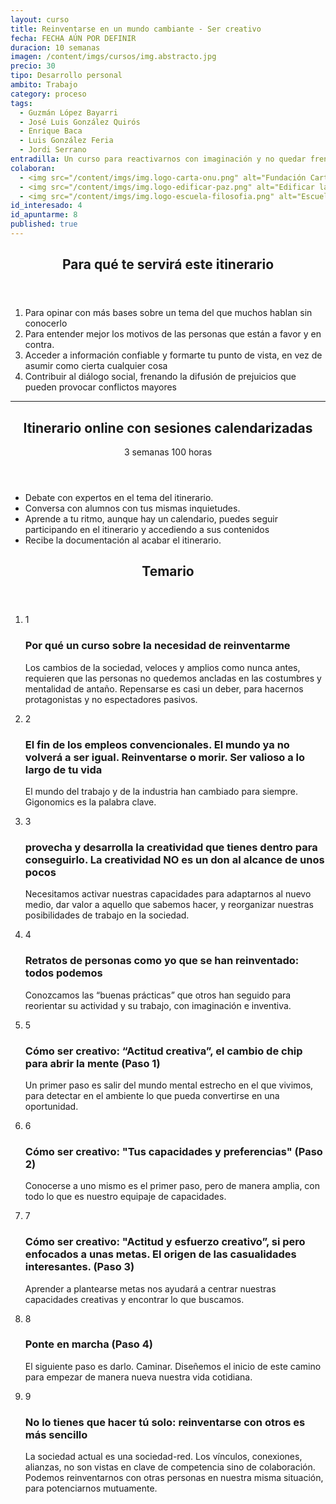 ```yaml
---
layout: curso
title: Reinventarse en un mundo cambiante - Ser creativo
fecha: FECHA AÚN POR DEFINIR
duracion: 10 semanas
imagen: /content/imgs/cursos/img.abstracto.jpg
precio: 30
tipo: Desarrollo personal
ambito: Trabajo
category: proceso
tags:
  - Guzmán López Bayarri
  - José Luis González Quirós
  - Enrique Baca
  - Luis González Feria
  - Jordi Serrano
entradilla: Un curso para reactivarnos con imaginación y no quedar frenados en un mundo que evoluciona rápidamente.
colaboran:
  - <img src="/content/imgs/img.logo-carta-onu.png" alt="Fundación Carta de la Paz dirigida a la ONU">
  - <img src="/content/imgs/img.logo-edificar-paz.png" alt="Edificar la paz en el siglo XXI">
  - <img src="/content/imgs/img.logo-escuela-filosofia.png" alt="Escuela de Filosofía">
id_interesado: 4
id_apuntarme: 8
published: true
---
```


<section>
  <header>
    <h2>Para qué te servirá este itinerario</h2>
  </header>
  <ol>
    <li>Para opinar con más bases sobre un tema del que muchos hablan sin conocerlo</li>
    <li>Para entender mejor los motivos de las personas que están a favor y en contra.</li>
    <li>Acceder a información confiable y formarte tu punto de vista, en vez de asumir como cierta cualquier cosa</li>
    <li>Contribuir al diálogo social, frenando la difusión de prejuicios que pueden provocar conflictos mayores</li>
  </ol>
</section>
<hr>

<section id="info-course-online">
  <header>
    <div class="row-fluid">
      <div class="span6" >
        <h2 class="title">Itinerario online con sesiones calendarizadas</h2>
      </div>
      <div class="span6">
        <p class="course-duration">
          <span class="circle">
            <span class="cell">
              <span class="numero">3</span> semanas
            </span>
          </span>
          <span class="circle">
            <span class="cell">
              <span class="numero">100</span> horas
            </span>
          </span>
        </p>
      </div>
    </div>
  </header>
  <ul>
      <li><i class="icon-ok"> </i> Debate con expertos en el tema del itinerario.</li>
      <li><i class="icon-ok"> </i> Conversa con alumnos con tus mismas inquietudes.</li>
      <li><i class="icon-ok"> </i> Aprende a tu ritmo, aunque hay un calendario, puedes seguir participando en el itinerario y accediendo a sus contenidos</li>
      <li><i class="icon-ok"> </i> Recibe la documentación al acabar el itinerario.</li>
  </ul>
</section>

<section>
  <header class="header-section">
    <h2>Temario</h2>
  </header>
  <ol class="unstyled timeline">
    <li class="row-fluid">
      <div class="span1 number offset2">
        <span class="cell">1</span>
      </div>
      <div class="span9 well">
        <h3 class="title">Por qué un curso sobre la necesidad de reinventarme</h3>
        <p>Los cambios de la sociedad, veloces y amplios como nunca antes, requieren que las personas no quedemos ancladas en las costumbres y mentalidad de antaño. Repensarse es casi un deber, para hacernos protagonistas y no espectadores pasivos.</p>
      </div>
    </li>
    <li class="row-fluid">
      <div class="span1 number offset2">
        <span class="cell">2</span>
      </div>
      <div class="span9 well">
        <h3 class="title">El fin de los empleos convencionales. El mundo ya no volverá a ser igual. Reinventarse o morir. Ser valioso a lo largo de tu vida</h3>
        <p>El mundo del trabajo y de la industria han cambiado para siempre. Gigonomics es la palabra clave.</p>
      </div>
    </li>
    <li class="row-fluid">
      <div class="span1 number offset2">
        <span class="cell">3</span>
      </div>
      <div class="span9 well">
        <h3 class="title">provecha y desarrolla la creatividad que tienes dentro para conseguirlo. La creatividad NO es un don al alcance de unos pocos</h3>
        <p>Necesitamos activar nuestras capacidades para adaptarnos al nuevo medio, dar valor a aquello que sabemos hacer, y reorganizar nuestras posibilidades de trabajo en la sociedad.</p>
      </div>
    </li>
    <li class="row-fluid">
      <div class="span1 number offset2">
        <span class="cell">4</span>
      </div>
      <div class="span9 well">
        <h3 class="title">Retratos de personas como yo que se han reinventado: todos podemos</h3>
        <p>Conozcamos las “buenas prácticas” que otros han seguido para reorientar su actividad y su trabajo, con imaginación e inventiva.</p>
      </div>
    </li>
    <li class="row-fluid">
      <div class="span1 number offset2">
        <span class="cell">5</span>
      </div>
      <div class="span9 well">
        <h3 class="title">Cómo ser creativo: “Actitud creativa”, el cambio de chip para abrir la mente (Paso 1)</h3>
        <p>Un primer paso es salir del mundo mental estrecho en el que vivimos, para detectar en el ambiente lo que pueda convertirse en una oportunidad.</p>
      </div>
    </li>
    <li class="row-fluid">
      <div class="span1 number offset2">
        <span class="cell">6</span>
      </div>
      <div class="span9 well">
        <h3 class="title">Cómo ser creativo: "Tus capacidades y preferencias" (Paso 2)</h3>
        <p>Conocerse a uno mismo es el primer paso, pero de manera amplia, con todo lo que es nuestro equipaje de capacidades.</p>
      </div>
    </li>
    <li class="row-fluid">
      <div class="span1 number offset2">
        <span class="cell">7</span>
      </div>
      <div class="span9 well">
        <h3 class="title">Cómo ser creativo: "Actitud y esfuerzo creativo”, si pero enfocados a unas metas. El origen de las casualidades interesantes. (Paso 3)</h3>
        <p>Aprender a plantearse metas nos ayudará a centrar nuestras capacidades creativas y encontrar lo que buscamos.</p>
      </div>
    </li>
    <li class="row-fluid">
      <div class="span1 number offset2">
        <span class="cell">8</span>
      </div>
      <div class="span9 well">
        <h3 class="title">Ponte en marcha (Paso 4)</h3>
        <p>El siguiente paso es darlo. Caminar. Diseñemos el inicio de este camino para empezar de manera nueva nuestra vida cotidiana.</p>
      </div>
    </li>
    <li class="row-fluid">
      <div class="span1 number offset2">
        <span class="cell">9</span>
      </div>
      <div class="span9 well">
        <h3 class="title">No lo tienes que hacer tú solo: reinventarse con otros es más sencillo</h3>
        <p>La sociedad actual es una sociedad-red. Los vínculos, conexiones, alianzas, no son vistas en clave de competencia sino de colaboración. Podemos reinventarnos con otras personas en nuestra misma situación, para potenciarnos mutuamente.</p>
      </div>
    </li>
  </ol>
</section>